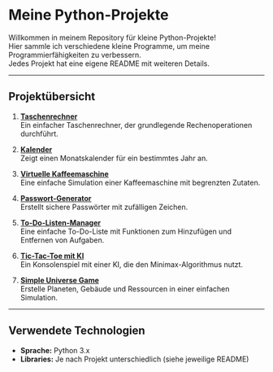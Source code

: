 # Meine Python-Projekte

Willkommen in meinem Repository für kleine Python-Projekte!  
Hier sammle ich verschiedene kleine Programme, um meine Programmierfähigkeiten zu verbessern.  
Jedes Projekt hat eine eigene README mit weiteren Details.

---

## Projektübersicht
1. **[Taschenrechner](calculator/README.md)**  
   Ein einfacher Taschenrechner, der grundlegende Rechenoperationen durchführt.

2. **[Kalender](calender/README.md)**  
   Zeigt einen Monatskalender für ein bestimmtes Jahr an.

3. **[Virtuelle Kaffeemaschine](coffee_machine/README.md)**  
   Eine einfache Simulation einer Kaffeemaschine mit begrenzten Zutaten.

4. **[Passwort-Generator](password_generator/README.md)**  
   Erstellt sichere Passwörter mit zufälligen Zeichen.

5. **[To-Do-Listen-Manager](todo_list/README.md)**  
   Eine einfache To-Do-Liste mit Funktionen zum Hinzufügen und Entfernen von Aufgaben.

6. **[Tic-Tac-Toe mit KI](tictactoe/README.md)**  
   Ein Konsolenspiel mit einer KI, die den Minimax-Algorithmus nutzt.

7. **[Simple Universe Game](simple-universe-game/README.md)**  
   Erstelle Planeten, Gebäude und Ressourcen in einer einfachen Simulation.

---

## Verwendete Technologien
- **Sprache:** Python 3.x  
- **Libraries:** Je nach Projekt unterschiedlich (siehe jeweilige README)
